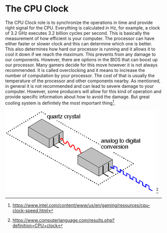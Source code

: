# The CPU Clock
The CPU Clock role is to synchronize the operations in time and provide right signal for the CPU. Everything is calculated in Hz, for example, a clock of 3.2 GHz executes 3.2 billion cycles per second. This is basically the measurement of how efficient is your computer. The processor can have either faster or slower clock and this can determine which one is better. This also determines how hard our processor is running and it allows it to cool it down if we reach the maximum. This prevents from any damage to our components. However, there are options in the BIOS that can boost up our processor. Many gamers decide for this move however it is not always recommended. It is called overclocking and it means to  increase the number of computation by your processor. The cost of that is usually the temperature of the processor and other components nearby. As  mentioned, in general it is not recommended and can lead to severe damage to your computer. However, some producers will allow for this kind of operation and provide specific information about how to avoid the damage. But great cooling system is definitely the most important thing[^1]. 

![](images/clock.gif)[^2]

[^1]:https://www.intel.com/content/www/us/en/gaming/resources/cpu-clock-speed.html
[^2]:https://www.computerlanguage.com/results.php?definition=CPU+clock
